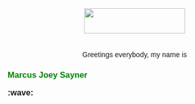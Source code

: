 <!DOCTYPE html>
<head>
<center>
    <img src="https://see.fontimg.com/api/renderfont4/EaLge/eyJyIjoiZnMiLCJoIjo0NCwidyI6MTI1MCwiZnMiOjM1LCJmZ2MiOiIjMTg0NkU1IiwiYmdjIjoiI0ZGRkZGRiIsInQiOjF9/SGVsbG8gdGhlcmUh/matcha.png" height="50" ; width="200">
</center>

<br>
<br>

<p align="center" ; style="margin:0"><font style="font-family:Arial, Helvetica, sans-serif">Greetings everybody, my name is <h3><b><font color="green"><p align=center">Marcus Joey Sayner</p></font>:wave:</b></h3></font></center></p>
</head>

